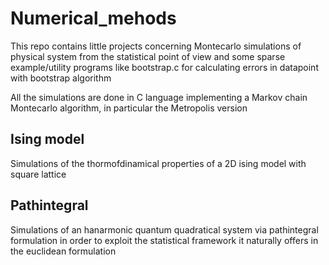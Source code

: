 # Numerical_mehods

This repo contains little projects concerning Montecarlo simulations of physical system from the statistical point of view and some sparse example/utility programs like bootstrap.c for calculating errors in datapoint with bootstrap algorithm

All the simulations are done in C language implementing a Markov chain Montecarlo algorithm, in particular the Metropolis version

## Ising model

Simulations of the thormofdinamical properties of a 2D ising model with square lattice

## Pathintegral

Simulations of an hanarmonic quantum quadratical system via pathintegral formulation in order to exploit the statistical framework it naturally offers in the euclidean formulation 
